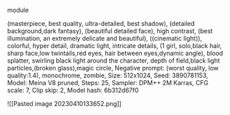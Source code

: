 module

(masterpiece, best quality, ultra-detailed, best shadow), (detailed background,dark fantasy), (beautiful detailed face), high contrast, (best illumination, an extremely delicate and beautiful), ((cinematic light)), colorful, hyper detail, dramatic light, intricate details, (1 girl, solo,black hair, sharp face,low twintails,red eyes, hair between eyes,dynamic angle), blood splatter, swirling black light around the character, depth of field,black light particles,(broken glass),magic circle,
Negative prompt: (worst quality, low quality:1.4), monochrome, zombie,
Size: 512x1024, Seed: 3890781153, Model: Meina V8 pruned, Steps: 25, Sampler: DPM++ 2M Karras, CFG scale: 7, Clip skip: 2, Model hash: 6b312d67f0

![[Pasted image 20230410133652.png]]